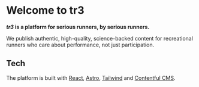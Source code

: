 # Welcome to tr3

**_tr3_ is a platform for serious runners, by serious runners.**

We publish authentic, high-quality, science-backed content for recreational runners who care about performance, not just participation.

## Tech

The platform is built with [React](https://react.dev/), [Astro](https://astro.build/), [Tailwind](https://tailwindcss.com/) and [Contentful CMS](https://www.contentful.com/).
